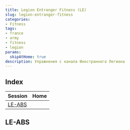 ```yaml
---
title: Legion Entranger Fitness (LE)
slug: legion-entranger-fitness
categories:
- Fitness
tags:
- france
- army
- fitness
- legion
params:
  skipAtHome: true
description: Упражнения с канала Иностранного Легиона
---
```


## Index

|Session                                 | Home |
|----------------------------------------|------|
|[LE-ABS](#le-abs)                       |      |

<a name="le-abs"></a>
## LE-ABS

